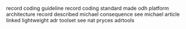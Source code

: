 record coding guideline record coding standard made odh platform architecture record described michael consequence see michael article linked lightweight adr toolset see nat pryces adrtools